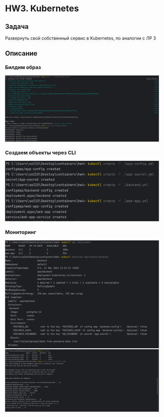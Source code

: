 # HW3. Kubernetes

## Задача 
Развернуть свой собственный сервис в Kubernetes, по аналогии с ЛР 3


## Описание
### Билдим образ

![1](screens/1.png)

### Создаем объекты через CLI
![2](screens/2.png)

### Мониторинг
![3](screens/3.png)
![4](screens/4.png)